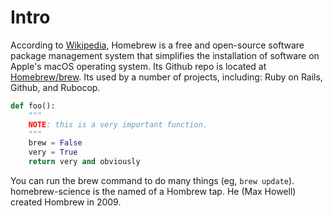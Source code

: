 # Intro

According to [Wikipedia](https://en.wikipedia.org/wiki/Homebrew_(package_management_software)), Homebrew is a free and open-source software package management system that simplifies the installation of software on Apple's macOS operating system.  Its Github repo is located at [Homebrew/brew](https://github.com/Homebrew/brew). Its used by a number of projects, including: Ruby on Rails, Github, and Rubocop.

```python
def foo():
    """
    NOTE: this is a very important function.
    """
    brew = False
    very = True
    return very and obviously
```

You can run the brew command to do many things (eg, `brew update`). homebrew-science is the named of a Hombrew tap. He (Max Howell) created Hombrew in 2009.
